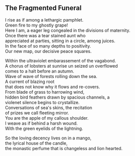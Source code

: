 The Fragmented Funeral
----------------------
I rise as if among a lethargic pamphlet.  
Green fire to my ghostly grape!  
Here I am, a eager leg congealed in the divisions of maternity.  
Once there was a tear stained aunt who  
appreciated at parties, sitting in a circle, among juices.  
In the face of so many depths to positivity.  
Our new map, our decisive peace squares.  
  
Within the ultraviolet embarassement of the vagabond.  
A chorus of lobsters at sunrise un seized un overflowed  
comes to a halt before an autumn.  
Wave of wave of forests rolling down the sea.  
A current of blazing root  
that does not know why it flows and re-covers.  
From blade of grass to harrowing wind,  
hidden bird feathers drawn by spacious channels, a  
violenet silence begins to crystallize.  
Conversations of sea's skins, the recitation  
of prizes we call fleeting mirror.  
You are the apple of my callous shoulder.  
I weave as if behind a harsh wound.  
With the green eyelids of the lightning.  
  
So the loving decency lives on in a mango,  
the lyrical house of the candle,  
the monastic perfume that is changeless and lion hearted.  
